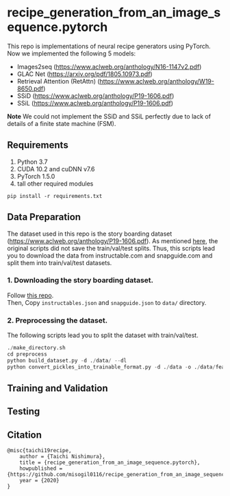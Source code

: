 # recipe_generation_from_an_image_sequence.pytorch
This repo is implementations of neural recipe generators using PyTorch.  
Now we implemented the following 5 models:
- Images2seq (https://www.aclweb.org/anthology/N16-1147v2.pdf)
- GLAC Net (https://arxiv.org/pdf/1805.10973.pdf)
- Retrieval Attention (RetAttn) (https://www.aclweb.org/anthology/W19-8650.pdf)
- SSiD (https://www.aclweb.org/anthology/P19-1606.pdf)
- SSiL (https://www.aclweb.org/anthology/P19-1606.pdf)    

**Note** We could not implement the SSiD and SSiL perfectly due to lack of details of a finite state machine (FSM).

## Requirements
1. Python 3.7
2. CUDA 10.2 and cuDNN v7.6
3. PyTorch 1.5.0
4. tall other required modules  
```
pip install -r requirements.txt
```

## Data Preparation
The dataset used in this repo is the story boarding dataset (https://www.aclweb.org/anthology/P19-1606.pdf).
As mentioned [here](https://github.com/khyathiraghavi/storyboarding_data/issues/3), the original scripts did not save the train/val/test splits. Thus, this scripts lead you to download the data from instructable.com and snapguide.com and split them into train/val/test datasets.

### 1. Downloading the story boarding dataset.
Follow [this repo](https://github.com/misogil0116/story_boarding_data).  
Then, Copy `instructables.json` and `snapguide.json` to `data/` directory.

### 2. Preprocessing the dataset.
The following scripts lead you to split the dataset with train/val/test.
```python
./make_directory.sh
cd preprocess
python build_dataset.py -d ./data/ --dl
python convert_pickles_into_trainable_format.py -d ./data -o ./data/features/
```

## Training and Validation

## Testing

## Citation
```
@misc{taichi19recipe,
    author = {Taichi Nishimura},
    title = {recipe_generation_from_an_image_sequence.pytorch},
    howpublished = {https://github.com/misogil0116/recipe_generation_from_an_image_sequence.pytorch},
    year = {2020}
}
```